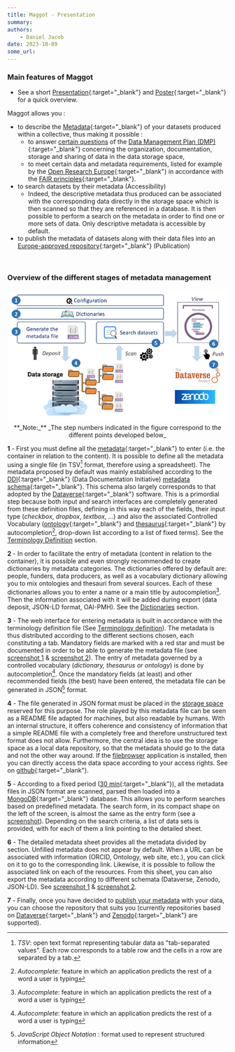 ```yaml
---
title: Maggot - Presentation
summary: 
authors:
    - Daniel Jacob
date: 2023-10-09
some_url:
---
```


<style>.md-typeset h1 {display: none;} .md-nav__item {font-size: medium}</style>

### Main features of Maggot

* See a short [Presentation][11]{:target="_blank"} and [Poster][12]{:target="_blank"} for a quick overview.

Maggot allows you :

* to describe the [Metadata][3]{:target="_blank"} of your datasets produced within a collective, thus making it possible :
	* to answer <a href="../images/DMP_fig.png" data-lightbox="fig8">certain questions</a> of the [Data Management Plan (DMP)][4]{:target="_blank"} concerning the organization, documentation, storage and sharing of data in the data storage space, 
	* to meet certain data and metadata requirements, listed for example by the [Open Research Europe][5]{:target="_blank"} in accordance with the [FAIR principles][7]{:target="_blank"}.
* to search datasets by their metadata (Accessibility)
    * Indeed, the descriptive metadata thus produced can be associated with the corresponding data directly in the storage space which is then scanned so that they are referenced in a database. It is then possible to perform a search on the metadata in order to find one or more sets of data. Only descriptive metadata is accessible by default.
* to publish the metadata of datasets along with their data files into an [Europe-approved repository][8]{:target="_blank"} (Publication)

<br>

### Overview of the different stages of metadata management

<center><img src="../images/overview_steps.png" width="700px"><br>
**_Note:_**  _The step numbers indicated in the figure correspond to the different points developed below_
</center>


**1** - First you must define all the [metadata][3]{:target="_blank"} to enter (i.e. the container in relation to the content). It is possible to define all the metadata using a single file (in TSV[^1] format, therefore using a spreadsheet). The metadata proposed by default was mainly established according to the [DDI][9]{:target="_blank"} (Data Documentation Initiative) [metadata schema][10]{:target="_blank"}. This schema also largely corresponds to that adopted by the [Dataverse][16]{:target="_blank"} software. This is a primordial step because both input and search interfaces are completely generated from these definition files, defining in this way each of the fields, their input type (*checkbox*, *dropbox*, *textbox*, ...) and also the associated Controlled Vocabulary ([ontology][18]{:target="_blank"} and [thesaurus][19]{:target="_blank"} by autocompletion[^3], drop-down list according to a list of fixed terms). See the [Terminology Definition](../definitions/terminology) section.

**2** - In order to facilitate the entry of metadata (content in relation to the container), it is possible and even strongly recommended to create dictionaries by metadata categories. The dictionaries offered by default are: people, funders, data producers, as well as a vocabulary dictionary allowing you to mix ontologies and thesauri from several sources. Each of these dictionaries allows you to enter a name or a main title by autocompletion[^3]. Then the information associated with it will be added during export (data deposit, JSON-LD format, OAI-PMH). See the [Dictionaries](../dictionaries) section.

**3** - The web interface for entering metadata is built in accordance with the terminology definition file (See [Terminology definition](../definitions/terminology)). The metadata is thus distributed according to the different sections chosen, each constituting a tab. Mandatory fields are marked with a red star and must be documented in order to be able to generate the metadata file (see <a href="../images/entry_fig.png" data-lightbox="fig1">screenshot 1</a> & <a href="../images/entry_fig2.png" data-lightbox="fig5">screenshot 2</a>). The entry of metadata governed by a controlled vocabulary (<i>dictionary, thesaurus or ontology</i>) is done by autocompletion[^3]. Once the mandatory fields (at least) and other recommended fields (the best) have been entered, the metadata file can be generated in JSON[^2] format.

**4** - The file generated in JSON format must be placed in the [storage space](../infrastructure) reserved for this purpose. The role played by this metadata file can be seen as a README file adapted for machines, but also readable by humans. With an internal structure, it offers coherence and consistency of information that a simple README file with a completely free and therefore unstructured text format does not allow. Furthermore, the central idea is to use the storage space as a local data repository, so that the metadata should go to the data and not the other way around. If the <a href="../images/filebrowser_fig1.png" data-lightbox="fig8">filebrowser</a> application is installed, then you can directly access the data space according to your access rights. See on [github][15]{:target="_blank"}.

**5** - According to a fixed period ([30 min][20]{:target="_blank"}), all the metadata files in JSON format are scanned, parsed then loaded into a [MongoDB][21]{:target="_blank"} database. This allows you to perform searches based on predefined metadata. The search form, in its compact shape on the left of the screen, is almost the same as the entry form (see a <a href="../images/search_fig.png" data-lightbox="fig6">screenshot</a>). Depending on the search criteria, a list of data sets is provided, with for each of them a link pointing to the detailed sheet.

**6** - The detailed metadata sheet provides all the metadata divided by section. Unfilled metadata does not appear by default. When a URL can be associated with information (ORCID, Ontology, web site, etc.), you can click on it to go to the corresponding link. Likewise, it is possible to follow the associated link on each of the resources. From this sheet, you can also export the metadata according to different schemata (Dataverse, Zenodo, JSON-LD). See <a href="../images/metadata_fig0.png" data-lightbox="fig7">screenshot 1</a> & <a href="../images/metadata_fig1.png" data-lightbox="fig4">screenshot 2</a>.

**7** - Finally, once you have decided to [publish your metadata](../publish) with your data, you can choose the repository that suits you (currently repositories based on [Dataverse][16]{:target="_blank"} and [Zenodo][17]{:target="_blank"} are supported).

[3]: https://en.wikipedia.org/wiki/Metadata
[4]: https://en.wikipedia.org/wiki/Data_management_plan
[5]: https://open-research-europe.ec.europa.eu/for-authors/data-guidelines
[6]: https://www.ouvrirlascience.fr/second-national-plan-for-open-science/
[7]: https://open-research-europe.ec.europa.eu/for-authors/data-guidelines#fairdata
[8]: https://open-research-europe.ec.europa.eu/for-authors/data-guidelines#approvedrepositories
[9]: https://ddialliance.org/
[10]: https://en.wikipedia.org/wiki/Metadata_standard
[11]:  https://inrae.github.io/pgd-mmdt/pdf/MAGGOT_Metadata_Oct2023.pdf?download=false
[12]:  https://inrae.github.io/pgd-mmdt/pdf/MAGGOT_Poster_Oct2023.pdf?download=false
[13]: https://pmb-bordeaux.fr/maggot/entry
[14]: https://pmb-bordeaux.fr/maggot/search
[15]: https://github.com/djacob65/maggot-fb
[16]: https://dataverse.org/
[17]: https://www.openaire.eu/zenodo-guide
[18]: https://en.wikipedia.org/wiki/Ontology_(information_science)
[19]: https://en.wikipedia.org/wiki/Thesaurus_(information_retrieval)
[20]: https://github.com/inrae/pgd-mmdt/blob/main/dockerscanpart/scripts/pgd-cron
[21]: https://www.mongodb.com/basics


[^1]: *TSV*: open text format representing tabular data as "tab-separated values". Each row corresponds to a table row and the cells in a row are separated by a tab.
[^2]: *JavaScript Object Notation* : format used to represent structured information
[^3]: *Autocomplete*: feature in which an application predicts the rest of a word a user is typing
